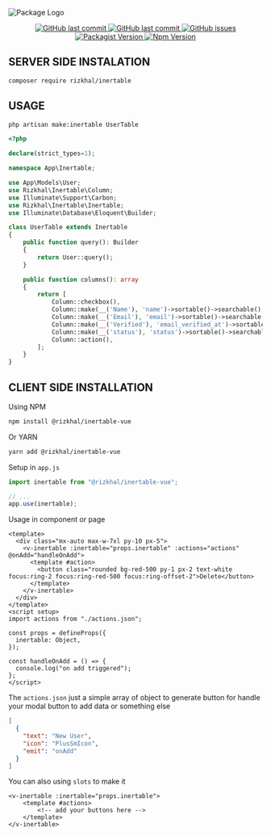 ![Package Logo](https://banners.beyondco.de/INERTABLE.png?theme=light&packageManager=composer+require&packageName=rizkhal%2Finertable&pattern=jigsaw&style=style_1&description=A+Simple+Datatable+For+Laravel+Using+Inertia3+%26+Vue3&md=1&showWatermark=0&fontSize=100px&images=table&widths=auto)

<p align="center">

<a href="https://github.com/rizkhal/inertable/actions/workflows/tests.yml/badge.svg">
<img alt="GitHub last commit" src="https://github.com/rizkhal/inertable/actions/workflows/tests.yml/badge.svg">
</a>

<a href="https://img.shields.io/github/last-commit/rizkhal/inertable?style=plastic">
<img alt="GitHub last commit" src="https://img.shields.io/github/last-commit/rizkhal/inertable">
</a>

<a href="https://img.shields.io/github/issues/rizkhal/inertable">
<img alt="GitHub issues" src="https://img.shields.io/github/issues/rizkhal/inertable">
</a>
  
<a href="https://img.shields.io/packagist/v/rizkhal/inertable">
<img alt="Packagist Version" src="https://img.shields.io/packagist/v/rizkhal/inertable">
</a>

<a href="https://img.shields.io/npm/v/@rizkhal/inertable-vue">
<img alt="Npm Version" src="https://img.shields.io/npm/v/@rizkhal/inertable-vue">
</a>

</p>

## SERVER SIDE INSTALATION

```bash
composer require rizkhal/inertable
```

## USAGE

```bash
php artisan make:inertable UserTable
```

```php
<?php

declare(strict_types=1);

namespace App\Inertable;

use App\Models\User;
use Rizkhal\Inertable\Column;
use Illuminate\Support\Carbon;
use Rizkhal\Inertable\Inertable;
use Illuminate\Database\Eloquent\Builder;

class UserTable extends Inertable
{
    public function query(): Builder
    {
        return User::query();
    }

    public function columns(): array
    {
        return [
            Column::checkbox(),
            Column::make(__('Name'), 'name')->sortable()->searchable(),
            Column::make(__('Email'), 'email')->sortable()->searchable(),
            Column::make(__('Verified'), 'email_verified_at')->sortable()->searchable()->format(fn (Carbon $value): string => $value->format('d/m/Y')),
            Column::make(__('status'), 'status')->sortable()->searchable(),
            Column::action(),
        ];
    }
}
```

## CLIENT SIDE INSTALLATION

Using NPM

```bash
npm install @rizkhal/inertable-vue
```

Or YARN

```bash
yarn add @rizkhal/inertable-vue
```

Setup in `app.js`

```js
import inertable from "@rizkhal/inertable-vue";

// ...
app.use(inertable);
```

Usage in component or page

```vue
<template>
  <div class="mx-auto max-w-7xl py-10 px-5">
    <v-inertable :inertable="props.inertable" :actions="actions" @onAdd="handleOnAdd">
      <template #action>
        <button class="rounded bg-red-500 py-1 px-2 text-white focus:ring-2 focus:ring-red-500 focus:ring-offset-2">Delete</button>
      </template>
    </v-inertable>
  </div>
</template>
<script setup>
import actions from "./actions.json";

const props = defineProps({
  inertable: Object,
});

const handleOnAdd = () => {
  console.log("on add triggered");
};
</script>
```

The `actions.json` just a simple array of object to generate button for handle your modal button to add data or something else

```json
[
  {
    "text": "New User",
    "icon": "PlusSmIcon",
    "emit": "onAdd"
  }
]
```

You can also using `slots` to make it

```vue
<v-inertable :inertable="props.inertable">
    <template #actions>
        <!-- add your buttons here -->
    </template>
</v-inertable>
```
